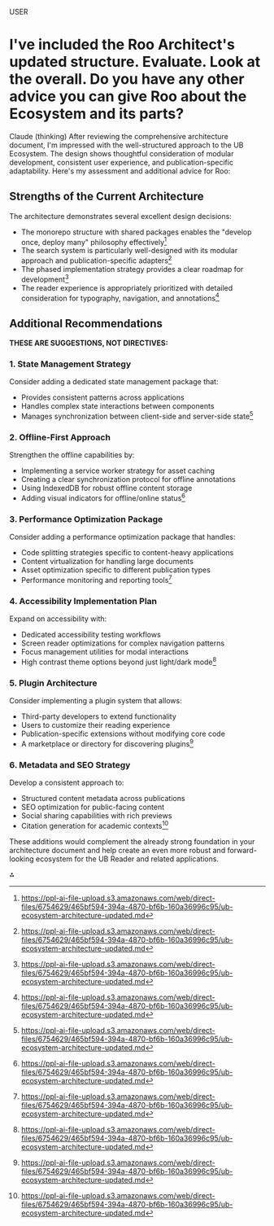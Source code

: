 USER 
# I've included the Roo Architect's updated structure. Evaluate. Look at the overall. Do you have any other advice you can give Roo about the Ecosystem and its parts?

Claude (thinking)
After reviewing the comprehensive architecture document, I'm impressed with the well-structured approach to the UB Ecosystem. The design shows thoughtful consideration of modular development, consistent user experience, and publication-specific adaptability. Here's my assessment and additional advice for Roo:

## Strengths of the Current Architecture

The architecture demonstrates several excellent design decisions:

- The monorepo structure with shared packages enables the "develop once, deploy many" philosophy effectively[^1]
- The search system is particularly well-designed with its modular approach and publication-specific adapters[^1]
- The phased implementation strategy provides a clear roadmap for development[^1]
- The reader experience is appropriately prioritized with detailed consideration for typography, navigation, and annotations[^1]


## Additional Recommendations

**THESE ARE SUGGESTIONS, NOT DIRECTIVES:**

### 1. State Management Strategy

Consider adding a dedicated state management package that:

- Provides consistent patterns across applications
- Handles complex state interactions between components
- Manages synchronization between client-side and server-side state[^1]


### 2. Offline-First Approach

Strengthen the offline capabilities by:

- Implementing a service worker strategy for asset caching
- Creating a clear synchronization protocol for offline annotations
- Using IndexedDB for robust offline content storage
- Adding visual indicators for offline/online status[^1]


### 3. Performance Optimization Package

Consider adding a performance optimization package that handles:

- Code splitting strategies specific to content-heavy applications
- Content virtualization for handling large documents
- Asset optimization specific to different publication types
- Performance monitoring and reporting tools[^1]


### 4. Accessibility Implementation Plan

Expand on accessibility with:

- Dedicated accessibility testing workflows
- Screen reader optimizations for complex navigation patterns
- Focus management utilities for modal interactions
- High contrast theme options beyond just light/dark mode[^1]


### 5. Plugin Architecture

Consider implementing a plugin system that allows:

- Third-party developers to extend functionality
- Users to customize their reading experience
- Publication-specific extensions without modifying core code
- A marketplace or directory for discovering plugins[^1]



### 6. Metadata and SEO Strategy

Develop a consistent approach to:

- Structured content metadata across publications
- SEO optimization for public-facing content
- Social sharing capabilities with rich previews
- Citation generation for academic contexts[^1]

These additions would complement the already strong foundation in your architecture document and help create an even more robust and forward-looking ecosystem for the UB Reader and related applications.

<div>⁂</div>

[^1]: https://ppl-ai-file-upload.s3.amazonaws.com/web/direct-files/6754629/465bf594-394a-4870-bf6b-160a36996c95/ub-ecosystem-architecture-updated.md

